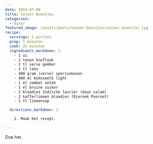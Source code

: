 ```yaml
---
date: 2019-07-08
title: Sajoer Boontjes
categories:
  - Diner
featured_image: /assets/posts/sajoer-boontjes/sajoer-boontjes.jpg
recipe:
  servings: 2 porties
  prep: 5 minuten
  cook: 25 minuten
  ingredients_markdown: |-
    - 1 ui
    - 2 tenen knoflook
    - 2 tl verse gember
    - 2 tl laos
    - 400 gram (verse) sperziebonen
    - 400 ml kokosmelk light
    - 1 el sambal oelek
    - 1 el bruine suiker
    - 2 blaadjes Indische laurier (daun salam)
    - 2 kafferlimoen blaadjes (Djeroek Poeroet)
    - 1 tl limoensap

  directions_markdown: |-

    1. Maak het recept.

---
```


Doe het.